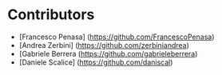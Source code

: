 # Contributors

- [Francesco Penasa] (https://github.com/FrancescoPenasa)
- [Andrea Zerbini]   (https://github.com/zerbiniandrea)
- [Gabriele Berrera  (https://github.com/gabrieleberrera)
- [Daniele Scalice]  (https://github.com/daniscal)
